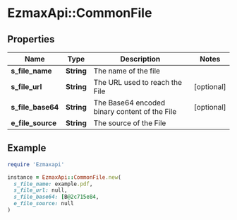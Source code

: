 # EzmaxApi::CommonFile

## Properties

| Name | Type | Description | Notes |
| ---- | ---- | ----------- | ----- |
| **s_file_name** | **String** | The name of the file |  |
| **s_file_url** | **String** | The URL used to reach the File | [optional] |
| **s_file_base64** | **String** | The Base64 encoded binary content of the File | [optional] |
| **e_file_source** | **String** | The source of the File |  |

## Example

```ruby
require 'Ezmaxapi'

instance = EzmaxApi::CommonFile.new(
  s_file_name: example.pdf,
  s_file_url: null,
  s_file_base64: [B@2c715e84,
  e_file_source: null
)
```

